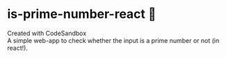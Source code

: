 # is-prime-number-react 🤔
Created with CodeSandbox<br />
A simple web-app to check whether the input is a prime number or not (in react!).
